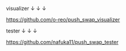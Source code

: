 visualizer ↓ ↓ ↓

https://github.com/o-reo/push_swap_visualizer

tester ↓ ↓ ↓

https://github.com/nafuka11/push_swap_tester

